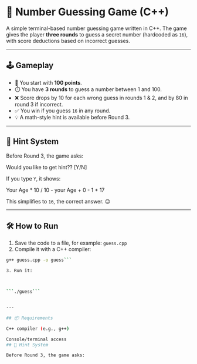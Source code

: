 # 🎯 Number Guessing Game (C++)

A simple terminal-based number guessing game written in C++. The game gives the player **three rounds** to guess a secret number (hardcoded as `16`), with score deductions based on incorrect guesses.

---

## 🕹️ Gameplay

- 🎯 You start with **100 points**.
- ⏱️ You have **3 rounds** to guess a number between 1 and 100.
- ❌ Score drops by 10 for each wrong guess in rounds 1 & 2, and by 80 in round 3 if incorrect.
- ✅ You win if you guess `16` in any round.
- 💡 A math-style hint is available before Round 3.

---

## 🧠 Hint System

Before Round 3, the game asks:

Would you like to get hint?? [Y/N]

If you type `Y`, it shows:

Your Age * 10 / 10 - your Age + 0 - 1 + 17

This simplifies to `16`, the correct answer. 😉

---

## 🛠️ How to Run

1. Save the code to a file, for example: `guess.cpp`
2. Compile it with a C++ compiler:

```bash
g++ guess.cpp -o guess```

3. Run it:



```./guess```


---

## 📦 Requirements

C++ compiler (e.g., g++)

Console/terminal access
## 🧠 Hint System

Before Round 3, the game asks:

